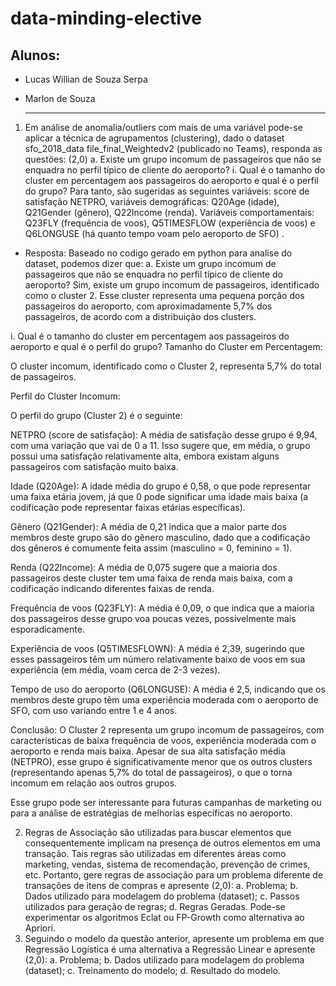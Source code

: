 # data-minding-elective

## Alunos: 
- Lucas Willian de Souza Serpa
- Marlon de Souza

  ---

1. Em análise de anomalia/outliers com mais de uma variável pode-se aplicar a técnica de agrupamentos
(clustering), dado o dataset sfo_2018_data file_final_Weightedv2 (publicado no Teams), responda as questões:
(2,0)
a. Existe um grupo incomum de passageiros que não se enquadra no perfil típico de cliente do
aeroporto?
i. Qual é o tamanho do cluster em percentagem aos passageiros do aeroporto e qual é o perfil
do grupo?
Para tanto, são sugeridas as seguintes variáveis: score de satisfação NETPRO, variáveis demográficas:
Q20Age (idade), Q21Gender (gênero), Q22Income (renda). Variáveis comportamentais: Q23FLY (frequência
de voos), Q5TIMESFLOW (experiência de voos) e Q6LONGUSE (há quanto tempo voam pelo aeroporto de
SFO) .
- Resposta: Baseado no codigo gerado em python para analise do dataset, podemos dizer que:
  a. Existe um grupo incomum de passageiros que não se enquadra no perfil típico de cliente do aeroporto?
Sim, existe um grupo incomum de passageiros, identificado como o cluster 2. Esse cluster representa uma pequena porção dos passageiros do aeroporto, com aproximadamente 5,7% dos passageiros, de acordo com a distribuição dos clusters.

i. Qual é o tamanho do cluster em percentagem aos passageiros do aeroporto e qual é o perfil do grupo?
Tamanho do Cluster em Percentagem:

O cluster incomum, identificado como o Cluster 2, representa 5,7% do total de passageiros.

Perfil do Cluster Incomum:

O perfil do grupo (Cluster 2) é o seguinte:

NETPRO (score de satisfação): A média de satisfação desse grupo é 9,94, com uma variação que vai de 0 a 11. Isso sugere que, em média, o grupo possui uma satisfação relativamente alta, embora existam alguns passageiros com satisfação muito baixa.

Idade (Q20Age): A idade média do grupo é 0,58, o que pode representar uma faixa etária jovem, já que 0 pode significar uma idade mais baixa (a codificação pode representar faixas etárias específicas).

Gênero (Q21Gender): A média de 0,21 indica que a maior parte dos membros deste grupo são do gênero masculino, dado que a codificação dos gêneros é comumente feita assim (masculino = 0, feminino = 1).

Renda (Q22Income): A média de 0,075 sugere que a maioria dos passageiros deste cluster tem uma faixa de renda mais baixa, com a codificação indicando diferentes faixas de renda.

Frequência de voos (Q23FLY): A média é 0,09, o que indica que a maioria dos passageiros desse grupo voa poucas vezes, possivelmente mais esporadicamente.

Experiência de voos (Q5TIMESFLOWN): A média é 2,39, sugerindo que esses passageiros têm um número relativamente baixo de voos em sua experiência (em média, voam cerca de 2-3 vezes).

Tempo de uso do aeroporto (Q6LONGUSE): A média é 2,5, indicando que os membros deste grupo têm uma experiência moderada com o aeroporto de SFO, com uso variando entre 1 e 4 anos.

Conclusão:
O Cluster 2 representa um grupo incomum de passageiros, com características de baixa frequência de voos, experiência moderada com o aeroporto e renda mais baixa. Apesar de sua alta satisfação média (NETPRO), esse grupo é significativamente menor que os outros clusters (representando apenas 5,7% do total de passageiros), o que o torna incomum em relação aos outros grupos.

Esse grupo pode ser interessante para futuras campanhas de marketing ou para a análise de estratégias de melhorias específicas no aeroporto.

2. Regras de Associação são utilizadas para buscar elementos que consequentemente implicam na presença de
outros elementos em uma transação. Tais regras são utilizadas em diferentes áreas como marketing, vendas,
sistema de recomendação, prevenção de crimes, etc. Portanto, gere regras de associação para um problema
diferente de transações de itens de compras e apresente (2,0):
a. Problema;
b. Dados utilizado para modelagem do problema (dataset);
c. Passos utilizados para geração de regras;
d. Regras Geradas.
Pode-se experimentar os algoritmos Eclat ou FP-Growth como alternativa ao Apriori.
3. Seguindo o modelo da questão anterior, apresente um problema em que Regressão Logística é uma alternativa
a Regressão Linear e apresente (2,0):
a. Problema;
b. Dados utilizado para modelagem do problema (dataset);
c. Treinamento do modelo;
d. Resultado do modelo.
